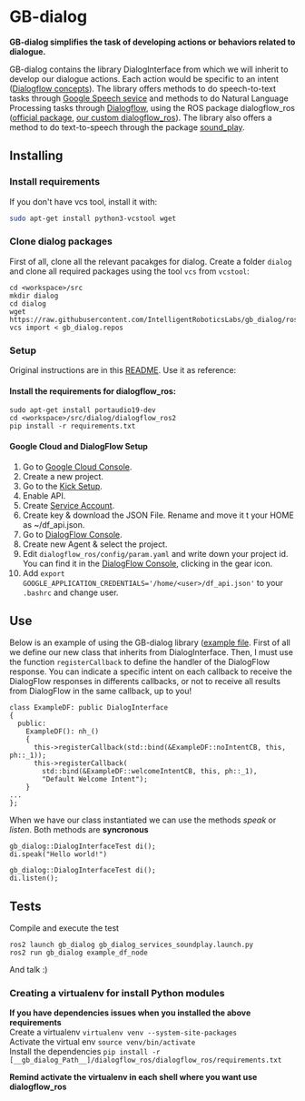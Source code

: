 # GB-dialog
**GB-dialog simplifies the task of developing actions or behaviors related to dialogue.**

GB-dialog contains the library DialogInterface from which we will inherit to develop our dialogue actions. Each action would be specific to an intent ([Dialogflow concepts](https://dialogflow.com/docs)). The library offers methods to do speech-to-text tasks through [Google Speech sevice](https://cloud.google.com/speech-to-text/) and methods to do Natural Language Processing tasks through [Dialogflow](https://dialogflow.com/), using the ROS package dialogflow_ros ([official package](https://wiki.ros.org/dialogflow_ros),  [our custom dialogflow_ros](https://github.com/jginesclavero/dialogflow_ros)). The library also offers a method to do text-to-speech through the package [sound_play](https://wiki.ros.org/sound_play).

## Installing

### Install requirements
If you don't have vcs tool, install it with:

```bash
sudo apt-get install python3-vcstool wget
```

### Clone dialog packages

First of all, clone all the relevant pacakges for  dialog. Create a folder `dialog` and clone all required packages using the tool `vcs` from  `vcstool`:

```
cd <workspace>/src
mkdir dialog
cd dialog
wget https://raw.githubusercontent.com/IntelligentRoboticsLabs/gb_dialog/ros2/gb_dialog.repos
vcs import < gb_dialog.repos
```

### Setup

Original instructions are in this [README](https://github.com/jginesclavero/dialogflow_ros/tree/master/dialogflow_ros). Use it as reference:


#### Install the requirements for dialogflow_ros:

```
sudo apt-get install portaudio19-dev
cd <workspace>/src/dialog/dialogflow_ros2
pip install -r requirements.txt
```

#### Google Cloud and DialogFlow Setup

1. Go to [Google Cloud Console](https://console.cloud.google.com/).
2. Create a new project.
3. Go to the [Kick Setup](https://cloud.google.com/dialogflow/es/docs/quick/setup).
4. Enable API.
5. Create [Service Account](https://console.cloud.google.com/projectselector2/iam-admin/serviceaccounts?walkthrough_id=iam--create-service-account-keys&start_index=1&hl=es-419&supportedpurview=project#step_index=1).
6. Create key & download the JSON File. Rename and move it t your HOME as ~/df_api.json.
7. Go to [DialogFlow Console](https://dialogflow.cloud.google.com/).
8. Create new Agent & select the project.
8. Edit `dialogflow_ros/config/param.yaml` and write down your project id. You can find it in the [DialogFlow Console](https://dialogflow.cloud.google.com/), clicking in the gear icon.
9. Add `export GOOGLE_APPLICATION_CREDENTIALS='/home/<user>/df_api.json'` to your `.bashrc` and change user.

## Use

Below is an example of using the GB-dialog library ([example file](https://github.com/IntelligentRoboticsLabs/gb_dialog/blob/ros2/gb_dialog/src/example/exampleDF.cpp).
First of all we define our new class that inherits from DialogInterface.
Then, I must use the function ```registerCallback``` to define the handler of the DialogFlow response. You can indicate a specific intent on each callback to receive the DialogFlow responses in differents callbacks, or not to receive all results from DialogFlow in the same callback, up to you!

```
class ExampleDF: public DialogInterface
{
  public:
    ExampleDF(): nh_()
    {
      this->registerCallback(std::bind(&ExampleDF::noIntentCB, this, ph::_1));
      this->registerCallback(
        std::bind(&ExampleDF::welcomeIntentCB, this, ph::_1),
        "Default Welcome Intent");
    }
...
};

```
When we have our class instantiated we can use the methods *speak* or *listen*. Both methods are **syncronous**

```
gb_dialog::DialogInterfaceTest di();
di.speak("Hello world!")
```
```
gb_dialog::DialogInterfaceTest di();
di.listen();
```

## Tests
Compile and execute the test

```
ros2 launch gb_dialog gb_dialog_services_soundplay.launch.py
ros2 run gb_dialog example_df_node
```

And talk :)

### Creating a virtualenv for install Python modules
**If you have dependencies issues when you installed the above requirements**  
Create a virtualenv ```virtualenv venv --system-site-packages```  
Activate the virtual env ``` source venv/bin/activate ```  
Install the dependencies ``` pip install -r [__gb_dialog_Path__]/dialogflow_ros/dialogflow_ros/requirements.txt ```  

**Remind activate the virtualenv in each shell where you want use dialogflow_ros**
